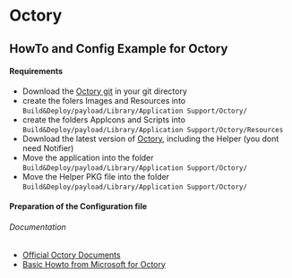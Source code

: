 # Octory
## HowTo and Config Example for Octory


#### Requirements
- Download the [Octory git](https://gitlab.com/amarisgroup/octory-config) in your git directory
- create the folers Images and Resources into `Build&Deploy/payload/Library/Application Support/Octory/`
- create the folders AppIcons and Scripts into `Build&Deploy/payload/Library/Application Support/Octory/Resources`
- Download the latest version of [Octory](https://www.octory.io/), including the Helper (you dont need Notifier)
- Move the application into the folder `Build&Deploy/payload/Library/Application Support/Octory/`
- Move the Helper PKG file into the folder `Build&Deploy/payload/Library/Application Support/Octory/`


#### Preparation of the Configuration file






###### Documentation
- [Official Octory Documents](https://documents.octory.io/) 
- [Basic Howto from Microsoft for Octory](https://techcommunity.microsoft.com/t5/intune-customer-success/build-a-macos-onboarding-splash-screen-with-microsoft-endpoint/ba-p/2770980) 
